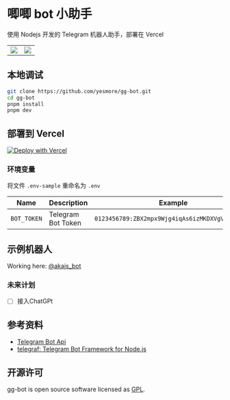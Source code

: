 # 唧唧 bot 小助手

使用 Nodejs 开发的 Telegram 机器人助手，部署在 Vercel

<table style="border:none">
<tr>
<td align='center'><img src='https://i.postimg.cc/HsF6ZWHV/Screenshot-20230207-154656-org-telegram-messenger-web.png'/></td>
<td align='center'><img src='https://i.postimg.cc/cLHdmmxs/Screenshot-20230207-154742-org-telegram-messenger-web.png'/></td>
</tr>
</table>

## 本地调试

```bash
git clone https://github.com/yesmore/gg-bot.git
cd gg-bot
pnpm install
pnpm dev
```

## 部署到 Vercel

[![Deploy with Vercel](https://vercel.com/button)](https://vercel.com/new/git/external?repository-url=https%3A%2F%2Fgithub.com%2Fyesmore%2Fgg-bot&env=BOT_TOKEN&envDescription=Environment%20variables%20needed%20to%20setup%20notifier&envLink=https%3A%2F%2Fgithub.com%2Fyesmore%2Fgg-bot%23environment-variables&project-name=gg-bot&repo-name=gg-bot)

### 环境变量

将文件 `.env-sample` 重命名为 `.env`

| Name        | Description        | Example                                         |
| ----------- | ------------------ | ----------------------------------------------- |
| `BOT_TOKEN` | Telegram Bot Token | `0123456789:ZBX2mpx9Wjg4iqAs6izMKDXVgVV92dOA0a` |

## 示例机器人

Working here: [@akajs_bot](https://t.me/yesmore_cc)

### 未来计划

- [ ] 接入ChatGPt

## 参考资料

- [Telegram Bot Api](https://core.telegram.org/api)
- [telegraf: Telegram Bot Framework for Node.js](https://github.com/telegraf/telegraf)

## 开源许可

gg-bot is open source software licensed as [GPL](/LICENSE).
